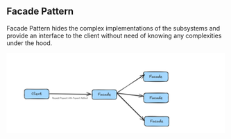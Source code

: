 ## Facade Pattern

Facade Pattern hides the complex implementations of the subsystems and provide an interface to the client without need of knowing any complexities under the hood.

![Facade](../../assets/facade.png)